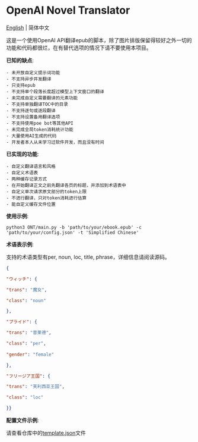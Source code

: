 # OpenAI Novel Translator


[English](https://github.com/WeeAris/ONT/blob/master/README.md) | 简体中文


这是一个使用OpenAI API翻译epub的脚本，除了图片排版保留得较好之外一切的功能和代码都很烂，在有替代选项的情况下请不要使用本项目。

**已知的缺点**:

	- 未开放自定义提示词功能
	- 不支持异步并发翻译
	- 只支持epub
	- 不支持单个段落长度超过模型上下文窗口的翻译
	- 未完成自定义需要翻译的元素功能
	- 不支持单独翻译TOC中的目录
	- 不支持逐句或逐段翻译
	- 不支持设置备用翻译选项
	- 不支持使用poe bot等其他API
	- 未完成全局token消耗统计功能
	- 大量使用AI生成的代码
	- 开发者本人从未学习过软件开发，而且没有时间

**已实现的功能**:

	- 自定义翻译语言和风格
	- 自定义术语表
	- 两种缓存记录方式
	- 在开始翻译正文之前先翻译各页的标题，并添加到术语表中
	- 自定义单次请求原文部分的token上限
	- 不进行翻译，只对token消耗进行估算
    - 能自定义缓存文件位置

**使用示例**:

```commandline
python3 ONT/main.py -b 'path/to/your/ebook.epub' -c 'path/to/your/config.json' -t 'Simplified Chinese'
```

**术语表示例**:

支持的术语类型有per, noun, loc, title, phrase，详细信息请阅读源码。

```json
{

"ウィッチ": {

"trans": "魔女",

"class": "noun"

},

"プライド": {

"trans": "普莱德",

"class": "per",
  
"gender": "female"

},

"フリージア王国": {

"trans": "芙利西亚王国",

"class": "loc"

}}
```

**配置文件示例**:

请查看仓库中的[template.json](https://github.com/WeeAris/ONT/blob/master/config/template.json)文件